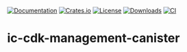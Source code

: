 [![Documentation](https://docs.rs/ic-cdk-management-canister/badge.svg)](https://docs.rs/ic-cdk-management-canister/)
[![Crates.io](https://img.shields.io/crates/v/ic-cdk-management-canister.svg)](https://crates.io/crates/ic-cdk-management-canister)
[![License](https://img.shields.io/crates/l/ic-cdk-management-canister.svg)](https://github.com/dfinity/cdk-rs/blob/main/src/ic-cdk-management-canister/LICENSE)
[![Downloads](https://img.shields.io/crates/d/ic-cdk-management-canister.svg)](https://crates.io/crates/ic-cdk-management-canister)
[![CI](https://github.com/dfinity/cdk-rs/actions/workflows/ci.yml/badge.svg)](https://github.com/dfinity/cdk-rs/actions/workflows/ci.yml)

# ic-cdk-management-canister
